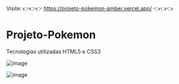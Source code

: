 Visite: 👉👉👉   https://projeto-pokemon-amber.vercel.app/   👈👈👈

# Projeto-Pokemon
 Tecnologias utilizadas HTML5 e CSS3
 
 
![image](https://user-images.githubusercontent.com/106386383/202877788-51b8bfbe-b9f2-43c7-aebc-079d33494567.png)


![image](https://user-images.githubusercontent.com/106386383/202877796-765099ec-ae3b-431b-8435-a5a85c626e3c.png)

